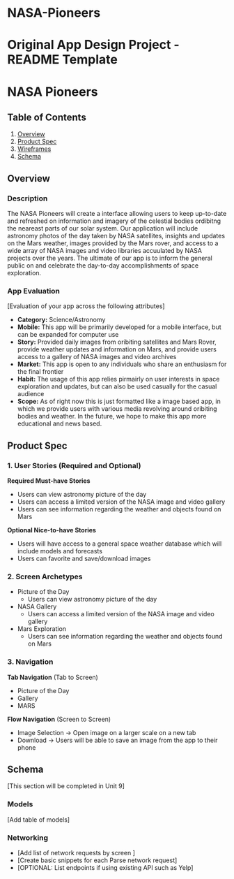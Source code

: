 # NASA-Pioneers

Original App Design Project - README Template
===

# NASA Pioneers

## Table of Contents
1. [Overview](#Overview)
1. [Product Spec](#Product-Spec)
1. [Wireframes](#Wireframes)
2. [Schema](#Schema)

## Overview
### Description
The NASA Pioneers will create a interface allowing users to keep up-to-date and refreshed on information and imagery of the celestial bodies ordibitng the neareast parts of our solar system. Our application will include astronomy photos of the day taken by NASA satellites, insights and updates on the Mars weather, images provided by the Mars rover, and access to a wide array of NASA images and video libraries accuulated by NASA projects over the years. The ultimate of our app is to inform the general public on and celebrate the day-to-day accomplishments of space exploration. 

### App Evaluation
[Evaluation of your app across the following attributes]
- **Category:** Science/Astronomy
- **Mobile:** This app will be primarily developed for a mobile interface, but can be expanded for computer use
- **Story:** Provided daily images from oribiting satellites and Mars Rover, provide weather updates and information on Mars, and provide users access to a gallery of NASA images and video archives 
- **Market:** This app is open to any individuals who share an enthusiasm for the final frontier
- **Habit:** The usage of this app relies pirmairly on user interests in space exploration and updates, but can also be used casually for the casual audience 
- **Scope:** As of right now this is just formatted like a image based app, in which we provide users with various media revolving around oribiting bodies and weather. In the future, we hope to make this app more educational and news based. 

## Product Spec

### 1. User Stories (Required and Optional)

**Required Must-have Stories**

* Users can view astronomy picture of the day
* Users can access a limited version of the NASA image and video gallery
* Users can see information regarding the weather and objects found on Mars 

**Optional Nice-to-have Stories**

* Users will have access to a general space weather database which will include models and forecasts
* Users can favorite and save/download images 


### 2. Screen Archetypes

* Picture of the Day
   * Users can view astronomy picture of the day
* NASA Gallery
   * Users can access a limited version of the NASA image and video gallery
* Mars Exploration 
   * Users can see information regarding the weather and objects found on Mars 

### 3. Navigation

**Tab Navigation** (Tab to Screen)

* Picture of the Day
* Gallery
* MARS

**Flow Navigation** (Screen to Screen)

* Image Selection -> Open image on a larger scale on a new tab
* Download -> Users will be able to save an image from the app to their phone


## Schema 
[This section will be completed in Unit 9]
### Models
[Add table of models]
### Networking
- [Add list of network requests by screen ]
- [Create basic snippets for each Parse network request]
- [OPTIONAL: List endpoints if using existing API such as Yelp]
